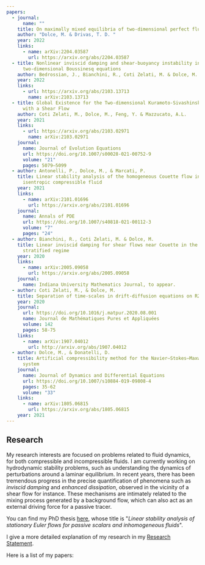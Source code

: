 ```yaml
---
papers:
  - journal:
      name: ""
    title: On maximally mixed equilibria of two-dimensional perfect fluids
    author: "Dolce, M. & Drivas, T. D. "
    year: 2022
    links:
      - name: arXiv:2204.03587
        url: https://arxiv.org/abs/2204.03587
  - title: Nonlinear inviscid damping and shear-buoyancy instability in the
      two-dimensional Boussinesq equations
    author: Bedrossian, J., Bianchini, R., Coti Zelati, M. & Dolce, M.
    year: 2022
    links:
      - url: https://arxiv.org/abs/2103.13713
        name: arXiv:2103.13713
  - title: Global Existence for the Two-dimensional Kuramoto-Sivashinsky equation
      with a Shear Flow
    author: Coti Zelati, M., Dolce, M., Feng, Y. & Mazzucato, A.L.
    year: 2021
    links:
      - url: https://arxiv.org/abs/2103.02971
        name: arXiv:2103.02971
    journal:
      name: Journal of Evolution Equations
      url: https://doi.org/10.1007/s00028-021-00752-9
      volume: "21"
      pages: 5079–5099
  - author: Antonelli, P., Dolce, M., & Marcati, P.
    title: Linear stability analysis of the homogeneous Couette flow in a 2D
      isentropic compressible fluid
    year: 2021
    links:
      - name: arXiv:2101.01696
        url: https://arxiv.org/abs/2101.01696
    journal:
      name: Annals of PDE
      url: https://doi.org/10.1007/s40818-021-00112-3
      volume: "7"
      pages: "24"
  - author: Bianchini, R., Coti Zelati, M. & Dolce, M.
    title: Linear inviscid damping for shear flows near Couette in the 2D stably
      stratified regime
    year: 2020
    links:
      - name: arXiv:2005.09058
        url: https://arxiv.org/abs/2005.09058
    journal:
      name: Indiana University Mathematics Journal, to appear.
  - author: Coti Zelati, M., & Dolce, M.
    title: Separation of time-scales in drift-diffusion equations on R2
    year: 2020
    journal:
      url: https://doi.org/10.1016/j.matpur.2020.08.001
      name: Journal de Mathématiques Pures et Appliquées
      volume: 142
      pages: 58-75
    links:
      - name: arXiv:1907.04012
        url: http://arxiv.org/abs/1907.04012
  - author: Dolce, M., & Donatelli, D.
    title: Artificial compressibility method for the Navier–Stokes–Maxwell–Stefan
      system
    journal:
      name: Journal of Dynamics and Differential Equations
      url: https://doi.org/10.1007/s10884-019-09808-4
      pages: 35-62
      volume: "33"
    links:
      - name: arXiv:1805.06815
        url: https://arxiv.org/abs/1805.06815
    year: 2021
---
```

## Research

My research interests are focused on problems related to fluid dynamics,
for both compressible and incompressible fluids. I am currently working on hydrodynamic stability problems, such as understanding the dynamics of perturbations around a laminar equilibrium. In recent years, there has been tremendous progress in the precise quantification of phenomena such as *inviscid damping* and *enhanced dissipation*, observed in the vicinity of a shear flow for instance. These mechanisms are intimately related to the mixing process generated by a background flow, which can also act as an external driving force for a passive tracer. 

You can find my PhD thesis [here](https://wwwf.imperial.ac.uk/~mdolce/2020_Dolce.pdf), whose title is "*Linear stability analysis of stationary Euler flows for passive scalars and inhomogeneous fluids*". 

I give a more detailed explanation of my research in my [Research Statement](https://www.ma.imperial.ac.uk/~mdolce/research_statement_MD).

Here is a list of my papers: